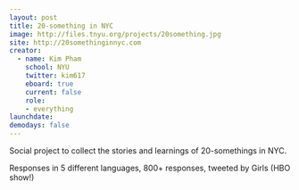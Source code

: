 ```yaml
---
layout: post
title: 20-something in NYC
image: http://files.tnyu.org/projects/20something.jpg
site: http://20somethinginnyc.com
creator:
  - name: Kim Pham
    school: NYU
    twitter: kim617
    eboard: true
    current: false
    role:
    - everything
launchdate: 
demodays: false
---
```

Social project to collect the stories and learnings of 20-somethings in NYC.

Responses in 5 different languages, 800+ responses, tweeted by Girls (HBO show!)